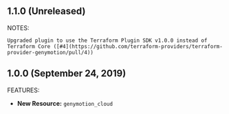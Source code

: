 ## 1.1.0 (Unreleased)

NOTES:

    Upgraded plugin to use the Terraform Plugin SDK v1.0.0 instead of Terraform Core ([#4](https://github.com/terraform-providers/terraform-provider-genymotion/pull/4))

## 1.0.0 (September 24, 2019)

FEATURES:

* **New Resource:** `genymotion_cloud`
